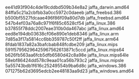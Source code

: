 ee41d93f904c4de19cddbd509b34e8a2  jaffa_darwin.amd64
84ffa5c21a2cbfbb3a0cc5972c0daeeb  jaffa_freebsd.386
b500bf5527fdcaae496f86f09a80d7db  jaffa_freebsd.amd64
547b4ef03a76a8c971f6f85c6528cf54  jaffa_linux.386
b37855f78ddc2007eae310b0da467abc  jaffa_linux.amd64
eed8e194db03638cf06e890e1deb8346  jaffa_linux.arm
7d85a3f17a5814cc6bb359787c50f2ff  jaffa_linux.arm64
8fdab1837a82a3bafcbab848fcdbe209  jaffa_linux.mips
591f57956296425967562613871c5ccd  jaffa_linux.mips64
b626fb563aa6fcb5dfb6580d42c8a98e  jaffa_linux.mips64le
58ebf86424dd578c9eaa01ca56b793c2  jaffa_linux.mipsle
5a55743bdb1f616c25249554b9ba6d8c  jaffa_windows.386
071275b62d3695edcb2ee48183aa9d23  jaffa_windows.amd64
